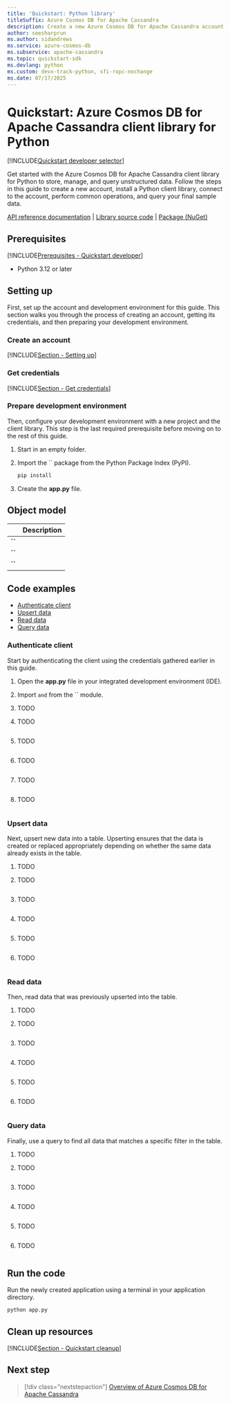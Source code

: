 ```yaml
---
title: 'Quickstart: Python library'
titleSuffix: Azure Cosmos DB for Apache Cassandra
description: Create a new Azure Cosmos DB for Apache Cassandra account and connect using the Python library in this quickstart.
author: seesharprun
ms.author: sidandrews
ms.service: azure-cosmos-db
ms.subservice: apache-cassandra
ms.topic: quickstart-sdk
ms.devlang: python
ms.custom: devx-track-python, sfi-ropc-nochange
ms.date: 07/17/2025
---
```


# Quickstart: Azure Cosmos DB for Apache Cassandra client library for Python

[!INCLUDE[Quickstart developer selector](includes/selector-quickstart-developer.md)]

Get started with the Azure Cosmos DB for Apache Cassandra client library for Python to store, manage, and query unstructured data. Follow the steps in this guide to create a new account, install a Python client library, connect to the account, perform common operations, and query your final sample data.

[API reference documentation]() | [Library source code]() | [Package (NuGet)]()

## Prerequisites

[!INCLUDE[Prerequisites - Quickstart developer](../includes/prerequisites-quickstart-developer.md)]

- Python 3.12 or later

## Setting up

First, set up the account and development environment for this guide. This section walks you through the process of creating an account, getting its credentials, and then preparing your development environment.

### Create an account

[!INCLUDE[Section - Setting up](includes/section-quickstart-provision.md)]

### Get credentials

[!INCLUDE[Section - Get credentials](includes/section-quickstart-credentials.md)]

### Prepare development environment

Then, configure your development environment with a new project and the client library. This step is the last required prerequisite before moving on to the rest of this guide.

1. Start in an empty folder.

1. Import the `` package from the Python Package Index (PyPI).

    ```bash
    pip install 
    ```

1. Create the **app.py** file.

## Object model

| | Description |
| --- | --- |
| **``** | |
| **``** | |
| **``** | |

## Code examples

- [Authenticate client](#authenticate-client)
- [Upsert data](#upsert-data)
- [Read data](#read-data)
- [Query data](#query-data)

### Authenticate client

Start by authenticating the client using the credentials gathered earlier in this guide.

1. Open the **app.py** file in your integrated development environment (IDE).

1. Import `` and `` from the `` module.

1. TODO

1. TODO

    ```python
    
    ```

1. TODO

    ```python
    
    ```

1. TODO

    ```python
    
    ```

1. TODO

    ```python
    
    ```

1. TODO

    ```python
    
    ```

### Upsert data

Next, upsert new data into a table. Upserting ensures that the data is created or replaced appropriately depending on whether the same data already exists in the table.

1. TODO

1. TODO

    ```python
    
    ```

1. TODO

    ```python
    
    ```

1. TODO

    ```python
    
    ```

1. TODO

    ```python
    
    ```

1. TODO

    ```python
    
    ```

### Read data

Then, read data that was previously upserted into the table.

1. TODO

1. TODO

    ```python
    
    ```

1. TODO

    ```python
    
    ```

1. TODO

    ```python
    
    ```

1. TODO

    ```python
    
    ```

1. TODO

    ```python
    
    ```

### Query data

Finally, use a query to find all data that matches a specific filter in the table.

1. TODO

1. TODO

    ```python
    
    ```

1. TODO

    ```python
    
    ```

1. TODO

    ```python
    
    ```

1. TODO

    ```python
    
    ```

1. TODO

    ```python
    
    ```

## Run the code

Run the newly created application using a terminal in your application directory.

```bash
python app.py
```

## Clean up resources

[!INCLUDE[Section - Quickstart cleanup](includes/section-quickstart-credentials.md)]

## Next step

> [!div class="nextstepaction"]
> [Overview of Azure Cosmos DB for Apache Cassandra](introduction.md)
